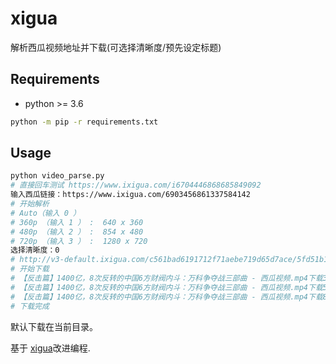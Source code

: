 # xigua
解析西瓜视频地址并下载(可选择清晰度/预先设定标题)

## Requirements

- python >= 3.6

```bash
python -m pip -r requirements.txt
```

## Usage

```bash
python video_parse.py
# 直接回车测试 https://www.ixigua.com/i6704446868685849092
输入西瓜链接：https://www.ixigua.com/6903456861337584142
# 开始解析
# Auto（输入 0 ）
# 360p （输入 1 ） :  640 x 360
# 480p （输入 2 ） :  854 x 480
# 720p （输入 3 ） :  1280 x 720
选择清晰度：0
# http://v3-default.ixigua.com/c561bad6191712f71aebe719d65d7ace/5fd51b1f/video/tos/cn/tos-cn-ve-4/ee826b26c74f45c399a3e170f0778083/?a=2012&br=3636&bt=1212&cd=0%7C0%7C0&cr=0&cs=0&cv=1&dr=0&ds=3&er=&l=202012130221380102040550150E3E8569&lr=&mime_type=video_mp4&qs=0&rc=M3R2NHhuPDd5eTMzaTczM0ApZ2Y0NWg6PGVnNzk5ODQzOWcvZ2toZzY2bjNfLS1fLTBzc2AyYi02Y180LWItNmJiYjI6Yw%3D%3D&vl=&vr=
# 开始下载
# 【反击篇】1400亿，8次反转的中国6方财阀内斗：万科争夺战三部曲 - 西瓜视频.mp4下载33.56%---18.21M/s
# 【反击篇】1400亿，8次反转的中国6方财阀内斗：万科争夺战三部曲 - 西瓜视频.mp4下载58.30%---13.42M/s
# 【反击篇】1400亿，8次反转的中国6方财阀内斗：万科争夺战三部曲 - 西瓜视频.mp4下载81.73%---12.71M/s
# 下载完成
```

默认下载在当前目录。




基于 [xigua](https://github.com/py-wuhao/xigua)改进编程.

